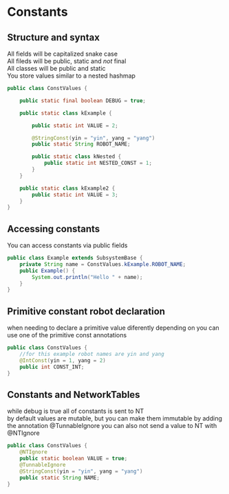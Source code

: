 # Constants

## Structure and syntax
All fields will be capitalized snake case <br>
All fileds will be public, static and _not_ final <br>
All classes will be public and static <br>
You store values similar to a nested hashmap <br>
```java
public class ConstValues {

    public static final boolean DEBUG = true; 

    public static class kExample {

        public static int VALUE = 2;

        @StringConst(yin = "yin", yang = "yang")
        public static String ROBOT_NAME;

        public static class kNested {
            public static int NESTED_CONST = 1;
        }
    }

    public static class kExample2 {
        public static int VALUE = 3;
    }
}
```

## Accessing constants
You can access constants via public fields <br>
```java
public class Example extends SubsystemBase {
    private String name = ConstValues.kExample.ROBOT_NAME;
    public Example() {
        System.out.println("Hello " + name);
    }
}
```

## Primitive constant robot declaration
when needing to declare a primitive value diferently depending on you can use one of the primitive const annotations
```java
public class ConstValues {
    //for this example robot names are yin and yang
    @IntConst(yin = 1, yang = 2)
    public int CONST_INT;
}
```

## Constants and NetworkTables
while debug is true all of constants is sent to NT <br>
by default values are mutable, but you can make them immutable by adding the annotation @TunnableIgnore
you can also not send a value to NT with @NTIgnore
```java
public class ConstValues {
    @NTIgnore
    public static boolean VALUE = true;
    @TunnableIgnore
    @StringConst(yin = "yin", yang = "yang")
    public static String NAME;
}
```